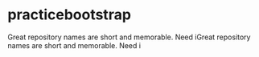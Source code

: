 # practicebootstrap
Great repository names are short and memorable. Need iGreat repository names are short and memorable. Need i
